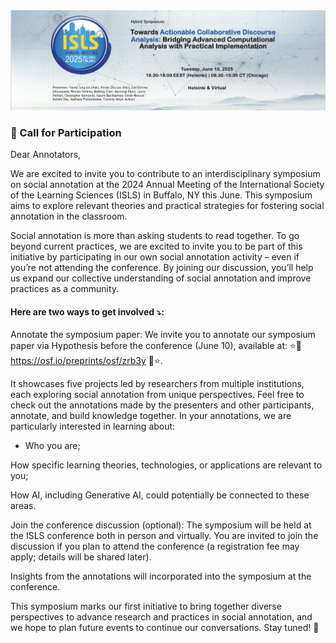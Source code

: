 

<img src="https://raw.githubusercontent.com/xinran093/2025isls-discourse-analysis.github.io/main/static/assets/img/background.jpeg" class="content-image" alt="Background">

### 🌺 Call for Participation

Dear Annotators,

We are excited to invite you to contribute to an interdisciplinary symposium on social annotation at the 2024 Annual Meeting of the International Society of the Learning Sciences (ISLS) in Buffalo, NY this June. This symposium aims to explore relevant theories and practical strategies for fostering social annotation in the classroom.

Social annotation is more than asking students to read together. To go beyond current practices, we are excited to invite you to be part of this initiative by participating in our own social annotation activity – even if you’re not attending the conference. By joining our discussion, you’ll help us expand our collective understanding of social annotation and improve practices as a community.

#### Here are two ways to get involved ⤵: 

Annotate the symposium paper: We invite you to annotate our symposium paper via Hypothesis before the conference (June 10), available at: ⭐🔗 https://osf.io/preprints/osf/zrb3y 🔗⭐.  

It showcases five projects led by researchers from multiple institutions, each exploring social annotation from unique perspectives. Feel free to check out the annotations made by the   presenters and other participants, annotate, and build knowledge together.  In your annotations, we are particularly interested in learning about:

- Who you are; 

How specific learning theories, technologies, or applications are relevant to you;

How AI, including Generative AI, could potentially be connected to these areas.

Join the conference discussion (optional): The symposium will be held at the ISLS conference both in person and virtually. You are invited to join the discussion if you plan to attend the conference (a registration fee may apply; details will be shared later).

Insights from the annotations will incorporated into the symposium at the conference. 

This symposium marks our first initiative to bring together diverse perspectives to advance research and practices in social annotation, and we hope to plan future events to continue our conversations. Stay tuned! 🎉


